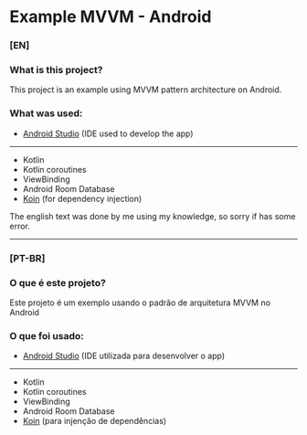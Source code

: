 # Example MVVM - Android

### [EN]

### What is this project?

This project is an example using MVVM pattern architecture on Android.

### What was used:

* [Android Studio](https://developer.android.com/studio) (IDE used to develop the app)

<hr>

* Kotlin
* Kotlin coroutines
* ViewBinding
* Android Room Database
* [Koin](https://insert-koin.io/) (for dependency injection)

The english text was done by me using my knowledge, so sorry if has some error.

<hr>

### [PT-BR]

### O que é este projeto?

Este projeto é um exemplo usando o padrão de arquitetura MVVM no Android

### O que foi usado:

* [Android Studio](https://developer.android.com/studio) (IDE utilizada para desenvolver o app)

<hr>

* Kotlin
* Kotlin coroutines
* ViewBinding
* Android Room Database
* [Koin](https://insert-koin.io/) (para injenção de dependências)
